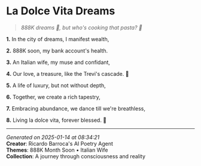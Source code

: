 # La Dolce Vita Dreams

> *888K dreams 🌃, but who's cooking that pasta? 🍝*

**1.** In the city of dreams, I manifest wealth,


**2.** 888K soon, my bank account's health.


**3.** An Italian wife, my muse and confidant,


**4.** Our love, a treasure, like the Trevi's cascade. 💫


**5.** A life of luxury, but not without depth,


**6.** Together, we create a rich tapestry,


**7.** Embracing abundance, we dance till we're breathless,


**8.** Living la dolce vita, forever blessed. 🍷



---

*Generated on 2025-01-14 at 08:34:21*  
**Creator**: Ricardo Barroca's AI Poetry Agent  
**Themes**: 888K Month Soon • Italian Wife  
**Collection**: A journey through consciousness and reality